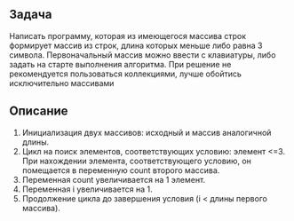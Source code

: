 ## Задача ##
Написать программу, которая из имеющегося массива строк формирует массив из строк, 
длина которых меньше либо равна 3 символа. Первоначальный массив можно ввести с клавиатуры, либо задать на старте выполнения алгоритма. При решение не рекомендуется пользоваться коллекциями, лучше обойтись исключительно массивами

## Описание ## 
1.	Инициализация двух массивов: исходный и массив аналогичной длины.
2.	Цикл на поиск элементов, соответствующих условию: элемент <=3. При нахождении элемента, соответствующего условию, он помещается в переменную count второго массива.
3.	Переменная count увеличивается на 1 элемент.
4.	Переменная i увеличивается на 1.
5.	Продолжение цикла до завершения условия (i < длины первого массива).